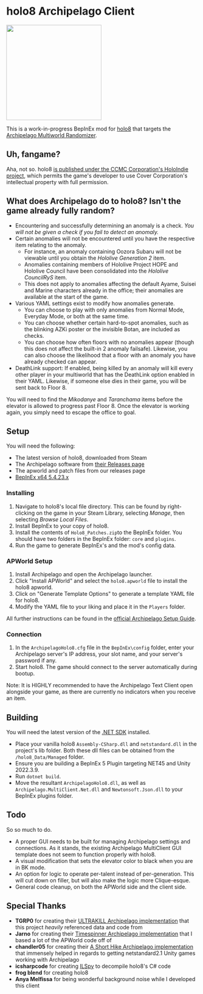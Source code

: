 # holo8 Archipelago Client
[<img src="https://i.imgur.com/X2EAzUB.png" height="250"/>](https://i.imgur.com/X2EAzUB.png)

This is a work-in-progress BepInEx mod for [holo8](https://store.steampowered.com/app/3373960/holo8/) that targets the [Archipelago Multiworld Randomizer](https://archipelago.gg/).

## Uh, fangame?

Aha, not so. holo8 [is published under the CCMC Corporation's HoloIndie project](https://ccmc-corp.com/en/202502/29/), which permits the game's developer to use Cover Corporation's intellectual property with full permission.

## What does Archipelago do to holo8? Isn't the game already fully random?

- Encountering and successfully determining an anomaly is a check. *You will not be given a check if you fail to detect an anomaly.*
- Certain anomalies will not be encountered until you have the respective item relating to the anomaly.
	- For instance, an anomaly containing Oozora Subaru will not be viewable until you obtain the *Hololive Generation 2* item.
	- Anomalies containing members of Hololive Project HOPE and Hololive Council have been consolidated into the *Hololive CouncilRyS* item.
	- This does not apply to anomalies affecting the default Ayame, Suisei and Marine characters already in the office; their anomalies are available at the start of the game.
- Various YAML settings exist to modify how anomalies generate.
	- You can choose to play with only anomalies from Normal Mode, Everyday Mode, or both at the same time.
	- You can choose whether certain hard-to-spot anomalies, such as the blinking AZKi poster or the invisible Botan, are included as checks.
	- You can choose how often floors with no anomalies appear (though this does not affect the built-in 2 anomaly failsafe). Likewise, you can also choose the likelihood that a floor with an anomaly you have already checked can appear.
- DeathLink support: If enabled, being killed by an anomaly will kill every other player in your multiworld that has the DeathLink option enabled in their YAML. Likewise, if someone else dies in their game, you will be sent back to Floor 8.

You will need to find the *Mikodanye* and *Taranchama* items before the elevator is allowed to progress past Floor 8. Once the elevator is working again, you simply need to escape the office to goal.

## Setup
You will need the following:
-   The latest version of holo8, downloaded from Steam
-   The Archipelago software from [their Releases page](https://github.com/ArchipelagoMW/Archipelago/releases/latest)
-   The apworld and patch files from our releases page
-   [BepInEx x64 5.4.23.x](https://github.com/BepInEx/BepInEx/releases)

### Installing
1. Navigate to holo8's local file directory. This can be found by right-clicking on the game in your Steam Library, selecting *Manage*, then selecting *Browse Local Files*.
2. Install BepInEx to your copy of holo8.
3. Install the contents of `Holo8_Patches.zip`to the BepInEx folder. You should have two folders in the BepInEx folder: `core` and `plugins`.
4. Run the game to generate BepInEx's and the mod's config data.

### APWorld Setup
1. Install Archipelago and open the Archipelago launcher.
2. Click "Install APWorld" and select the `holo8.apworld` file to install the holo8 apworld.
3. Click on "Generate Template Options" to generate a template YAML file for holo8.
4. Modify the YAML file to your liking and place it in the `Players` folder.

All further instructions can be found in the [official Archipelago Setup Guide](https://archipelago.gg/tutorial/Archipelago/setup/en#on-your-local-installation).

### Connection
1. In the `ArchipelagoHolo8.cfg` file in the `BepInEx\config` folder, enter your Archipelago server's IP address, your slot name, and your server's password if any.
2. Start holo8. The game should connect to the server automatically during bootup.

Note: It is HIGHLY recommended to have the Archipelago Text Client open alongside your game, as there are currently no indicators when you receive an item.

## Building
You will need the latest version of the [.NET SDK](https://dotnet.microsoft.com/download) installed.
- Place your vanilla holo8 `Assembly-CSharp.dll` and `netstandard.dll` in the project's lib folder. Both these dll files can be obtained from the `/holo8_Data/Managed` folder.
- Ensure you are building a BepInEx 5 Plugin targeting NET45 and Unity 2022.3.9.
- Run `dotnet build`.
- Move the resultant `ArchipelagoHolo8.dll`, as well as `Archipelago.MultiClient.Net.dll` and `Newtonsoft.Json.dll` to your BepInEx plugins folder.

## Todo
So so much to do.
- A proper GUI needs to be built for managing Archipelago settings and connections. As it stands, the existing Archipelago MultiClient GUI template does not seem to function properly with holo8.
- A visual modification that sets the elevator color to black when you are in BK mode.
- An option for logic to operate per-talent instead of per-generation. This will cut down on filler, but will also make the logic more Clique-esque.
- General code cleanup, on both the APWorld side and the client side.

## Special Thanks
- **TGRP0** for creating their [ULTRAKILL Archipelago implementation](https://github.com/TRPG0/ArchipelagoULTRAKILL/) that this project _heavily_ referenced data and code from
- **Jarno** for creating their [Timespinner Archipelago implementation](https://github.com/Jarno458/TsRandomizer) that I based a lot of the APWorld code off of
- **chandler05** for creating their [A Short Hike Archipelago implementation](https://github.com/chandler05/AShortHike.Randomizer) that immensely helped in regards to getting netstandard2.1 Unity games working with Archipelago
- **icsharpcode** for creating [ILSpy](https://github.com/icsharpcode/ILSpy) to decompile holo8's C# code
- **frog blend** for creating holo8
- **Anya Melfissa** for being wonderful background noise while I developed this client
